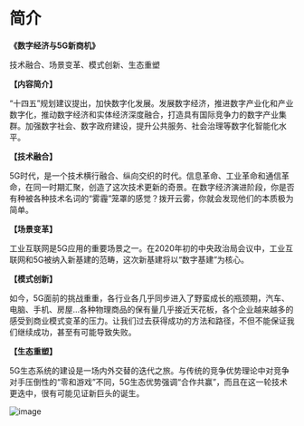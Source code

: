 # 简介

**《数字经济与5G新商机》**

技术融合、场景变革、模式创新、生态重塑

**【内容简介】**

“十四五”规划建议提出，加快数字化发展。发展数字经济，推进数字产业化和产业数字化，推动数字经济和实体经济深度融合，打造具有国际竞争力的数字产业集群。加强数字社会、数字政府建设，提升公共服务、社会治理等数字化智能化水平。

**【技术融合】**

5G时代，是一个技术横行融合、纵向交织的时代。信息革命、工业革命和通信革命，在同一时期汇聚，创造了这次技术更新的奇景。在数字经济演进阶段，你是否有种被各种技术名词的“雾霾”笼罩的感觉？拨开云雾，你就会发现他们的本质极为简单。

**【场景变革】**

工业互联网是5G应用的重要场景之一。在2020年初的中央政治局会议中，工业互联网和5G被纳入新基建的范畴，这次新基建将以“数字基建”为核心。

**【模式创新】**

如今，5G面前的挑战重重，各行业各几乎同步进入了野蛮成长的瓶颈期，汽车、电脑、手机、房屋…各种物理商品的保有量几乎接近天花板，各个企业越来越多的感受到商业模式变革的压力。让我们过去获得成功的方法和路径，不但不能保证我们继续成功，甚至有可能导致失败。

**【生态重塑】**

5G生态系统的建设是一场内外交替的迭代之旅。与传统的竞争优势理论中对竞争对手压倒性的“零和游戏”不同，5G生态优势强调“合作共赢”，而且在这一轮技术更迭中，很有可能见证新巨头的诞生。

![image](https://user-images.githubusercontent.com/43241147/135801622-7d28d1a4-45dd-471f-8ec3-ab0214c2c114.png)
